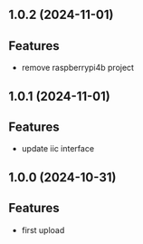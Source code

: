 ## 1.0.2 (2024-11-01)

## Features

- remove raspberrypi4b project

## 1.0.1 (2024-11-01)

## Features

- update iic interface

## 1.0.0 (2024-10-31)

## Features

- first upload

